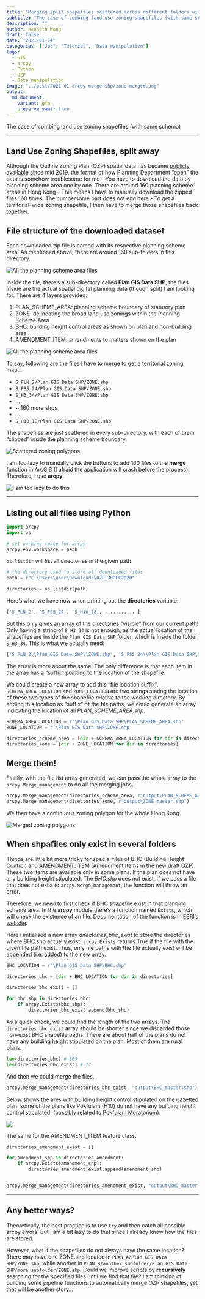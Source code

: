 ```yaml
---
title: "Merging split shapefiles scattered across different folders with arcpy"
subtitle: "The case of combing land use zoning shapefiles (with same schema)"
description: ""
author: Kenneth Wong
draft: false
date: "2021-01-14"
categories: ["Jot", "Tutorial", "Data manipulation"]
tags:
  - GIS
  - arcpy
  - Python
  - OZP
  - Data manipulation
image: "../post/2021-01-arcpy-merge-shp/zone-merged.png"
output:
  md_document:
    variant: gfm
    preserve_yaml: true
---
```


The case of combing land use zoning shapefiles (with same schema)

<!--more-->

-----

## Land Use Zoning Shapefiles, split away

Although the Outline Zoning Plan (OZP) spatial data has became [publicly
available](https://www.pland.gov.hk/pland_tc/info_serv/digital_planning_data/download.htm)
since mid 2019, the format of how Planning Department “open” the data is
somehow troublesome for me - You have to download the data by planning
scheme area one by one. There are around 160 planning scheme areas in
Hong Kong - This means I have to manually download the zipped files 160
times. The cumbersome part does not end here - To get a territorial-wide
zoning shapefile, I then have to merge those shapefiles back together.

## File structure of the downloaded dataset

Each downloaded zip file is named with its respective planning scheme
area. As mentioned above, there are around 160 sub-folders in this
directory.

![All the planning scheme area
files](/post/2021-01-arcpy-merge-shp/folder-structure.png)

Inside the file, there’s a sub-directory called **Plan GIS Data SHP**,
the files inside are the actual spatial digital planning data (though
split) I am looking for. There are 4 layers provided:

1.  PLAN\_SCHEME\_AREA: planning scheme boundary of statutory plan
2.  ZONE: delineating the broad land use zonings within the Planning
    Scheme Area
3.  BHC: building height control areas as shown on plan and non-building
    area
4.  AMENDMENT\_ITEM: amendments to matters shown on the plan

![All the planning scheme area
files](/post/2021-01-arcpy-merge-shp/shp-inside.png)

To say, following are the files I have to merge to get a territorial
zoning map…

  - `S_FLN_2/Plan GIS Data SHP/ZONE.shp`
  - `S_FSS_24/Plan GIS Data SHP/ZONE.shp`
  - `S_H3_34/Plan GIS Data SHP/ZONE.shp`
  - …
  - \~ 160 more shps
  - …
  - `S_H10_18/Plan GIS Data SHP/ZONE.shp`

The shapefiles are just scattered in every sub-directory, with each of
them “clipped” inside the planning scheme boundary.

![Scattered zoning
polygons](/post/2021-01-arcpy-merge-shp/zone-separated.png)

I am too lazy to manually click the buttons to add 160 files to the
**merge** function in ArcGIS (I afraid the application will crash before
the process). Therefore, I use **arcpy**.

![I am too lazy to do
this](/post/2021-01-arcpy-merge-shp/merge-manual.png)

-----

## Listing out all files using Python

``` python
import arcpy
import os
```

``` python
# set working space for arcpy
arcpy.env.workspace = path
```

`os.listdir` will list all directories in the given path

``` python
# the directory used to store all downloaded files
path = r"C:\Users\user\Downloads\OZP_30DEC2020"

directories = os.listdir(path)
```

Here’s what we have now when printing out the **directories** variable:

``` python
['S_FLN_2', 'S_FSS_24', 'S_H10_18', ........... ]
```

But this only gives an array of the directories “visible” from our
current path\! Only having a string of `S_H3_34` is not enough, as the
actual location of the shapefiles are inside the `Plan GIS Data SHP`
folder, which is inside the folder `S_H3_34`. This is what we actually
need:

``` python
['S_FLN_2\\Plan GIS Data SHP\\ZONE.shp', 'S_FSS_24\\Plan GIS Data SHP\\ZONE.shp', 'S_H10_18\\Plan GIS Data SHP\\ZONE.shp', ........... ]
```

The array is more about the same. The only difference is that each item
in the array has a “suffix” pointing to the location of the shapefile.

We could create a new array to add this “file location suffix”.
`SCHEMA_AREA_LOCATION` and `ZONE_LOCATION` are two strings stating the
location of these two types of the shapefile relative to the working
directory. By adding this location as “suffix” of the file paths, we
could generate an array indicating the location of all
*PLAN\_SCHEME\_AREA.shp*.

``` python
SCHEMA_AREA_LOCATION = r'\Plan GIS Data SHP\PLAN_SCHEME_AREA.shp'
ZONE_LOCATION = r'\Plan GIS Data SHP\ZONE.shp'

directories_scheme_area = [dir + SCHEMA_AREA_LOCATION for dir in directories]
directories_zone = [dir + ZONE_LOCATION for dir in directories]
```

## Merge them\!

Finally, with the file list array generated, we can pass the whole array
to the `arcpy.Merge_management` to do all the merging jobs.

``` python
arcpy.Merge_management(directories_scheme_area, r"output\PLAN_SCHEME_AREA_master.shp")
arcpy.Merge_management(directories_zone, r"output\ZONE_master.shp")
```

We then have a continuous zoning polygon for the whole Hong Kong.

![Merged zoning polygons](/post/2021-01-arcpy-merge-shp/zone-merged.png)

## When shpafiles only exist in several folders

Things are little bit more tricky for special files of BHC (Building
Height Control) and AMENDMENT\_ITEM (Amendment Items in the new draft
OZP). These two items are available only in some plans. If the plan does
not have any building height stipulated. The *BHC.shp* does not exist.
If we pass a file that does not exist to `arcpy.Merge_management`, the
function will throw an error.

Therefore, we need to first check if BHC shapefile exist in that
planning scheme area. In the **arcpy** module there’s a function named
`Exists`, which will check the existence of an file. Documentation of
the function is in [ESRI’s
website](https://pro.arcgis.com/en/pro-app/latest/arcpy/get-started/checking-for-existence.htm).

Here I initialised a new array *directories\_bhc\_exist* to store the
directories where BHC.shp actually exist. `arcpy.Exists` returns True if
the file with the given file path exist. Thus, only file paths with the
file actually exist will be appended (i.e. added) to the new array.

``` python
BHC_LOCATION = r'\Plan GIS Data SHP\BHC.shp'

directories_bhc = [dir + BHC_LOCATION for dir in directories]

directories_bhc_exist = []

for bhc_shp in directories_bhc:
    if arcpy.Exists(bhc_shp):
        directories_bhc_exist.append(bhc_shp)
```

As a quick check, we could find the length of the two arrays. The
`directories_bhc_exist` array should be shorter since we discarded those
non-exist BHC shapefile paths. There are about half of the plans do not
have any building height stipulated on the plan. Most of them are rural
plans.

``` python
len(directories_bhc) # 165
len(directories_bhc_exist) # 77
```

And then we could merge the files.

``` python
arcpy.Merge_management(directories_bhc_exist, "output\BHC_master.shp")
```

Below shows the ares with building height control stipulated on the
gazetted plan. some of the plans like Pokfulam (H10) do not have any
building height control stipulated. (possibly related to [Pokfulam
Moratorium](https://zh.wikipedia.org/wiki/%E8%96%84%E6%89%B6%E6%9E%97%E5%BB%B6%E6%9C%9F%E5%B1%A5%E8%A1%8C%E6%AC%8A)).

![](/post/2021-01-arcpy-merge-shp/bhc_merged.png)

The same for the AMENDMENT\_ITEM feature class.

``` python
directories_amendment_exist = []

for amendment_shp in directories_amendment:
    if arcpy.Exists(amendment_shp):
        directories_amendment_exist.append(amendment_shp)


arcpy.Merge_management(directories_amendment_exist, "output\BHC_master.shp")          
```

-----

## Any better ways?

Theoretically, the best practice is to use `try` and then catch all
possible arcpy errors. But I am a bit lazy to do that since I already
know how the files are stored.

However, what if the shapefiles do not always have the same location?
There may have one ZONE.shp located in `PLAN_A/Plan GIS Data
SHP/ZONE.shp`, while another in `PLAN_B/another_subfolder/Plan GIS Data
SHP/more_subfolder/ZONE.shp`. Could we improve scripts by
**recursively** searching for the specified files until we find that
file? I am thinking of building some pipeline functions to automatically
merge OZP shapefiles, yet that will be another story…
